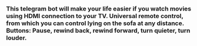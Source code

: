 ### This telegram bot will make your life easier if you watch movies using HDMI connection to your TV. Universal remote control, from which you can control lying on the sofa at any distance. Buttons: Pause, rewind back, rewind forward, turn quieter, turn louder.
